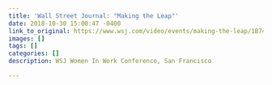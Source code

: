 ```yaml
---
title: 'Wall Street Journal: "Making the Leap"'
date: 2018-10-30 15:00:47 -0400
link_to_original: https://www.wsj.com/video/events/making-the-leap/1B74DF2B-3C32-434B-8383-2AA55FDEC2A5.html
images: []
tags: []
categories: []
description: WSJ Women In Work Conference, San Francisco

---
```

